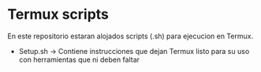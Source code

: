 # Termux scripts
En este repositorio estaran alojados scripts (.sh) para ejecucion en Termux.

- Setup.sh -> Contiene instrucciones que dejan Termux listo para su uso con herramientas que ni deben faltar

